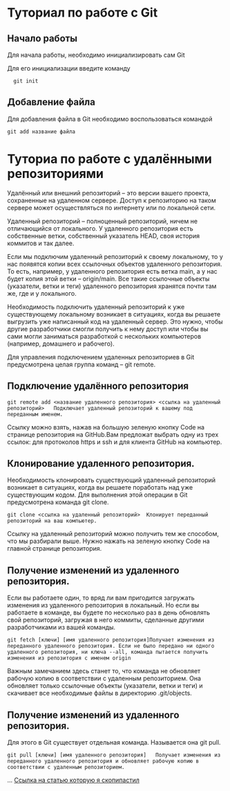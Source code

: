 # Туториал по работе с Git

## Начало работы

Для начала работы, необходимо инициализировать сам Git

Для его инициализации введите команду 

```
  git init
```

## Добавление файла

Для добавления файла в Git необходимо воспользоваться командой 

```
git add название файла
```
# Туториа по работе с удалёнными репозиториями

Удалённый или внешний репозиторий – это версии вашего проекта, сохраненные на удаленном сервере. Доступ к репозиторию на таком сервере может осуществляться по интернету или по локальной сети.

Удаленный репозиторий – полноценный репозиторий, ничем не отличающийся от локального. У удаленного репозитория есть собственные ветки, собственный указатель HEAD, своя история коммитов и так далее.

Если мы подключим удаленный репозиторий к своему локальному, то у нас появятся копии всех ссылочных объектов удаленного репозитория. То есть, например, у удаленного репозитория есть ветка main, а у нас будет копия этой ветки – origin/main. Все такие ссылочные объекты (указатели, ветки и теги) удаленного репозитория хранятся почти там же, где и у локального.

Необходимость подключить удаленный репозиторий к уже существующему локальному возникает в ситуациях, когда вы решаете выгрузить уже написанный код на удаленный сервер. Это нужно, чтобы другие разработчики смогли получить к нему доступ или чтобы вы сами могли заниматься разработкой с нескольких компьютеров (например, домашнего и рабочего).

Для управления подключением удаленных репозиториев в Git предусмотрена целая группа команд – git remote.

## Подключение удалённого репозитория

```
git remote add <название удаленного репозитория> <ссылка на удаленный репозиторий>   Подключает удаленный репозиторий к вашему под переданным именем.
```
Cсылку можно взять, нажав на большую зеленую кнопку Code на странице репозитория на GitHub.Вам предложат выбрать одну из трех ссылок: для протоколов https и ssh и для клиента GitHub на компьютер.

## Клонирование удаленного репозитория.

Необходимость клонировать существующий удаленный репозиторий возникает в ситуациях, когда вы решаете поработать над уже существующим кодом. Для выполнения этой операции в Git предусмотрена команда git clone.

```
git clone <ссылка на удаленный репозиторий>  Клонирует переданный репозиторий на ваш компьютер.
```
Ссылку на удаленный репозиторий можно получить тем же способом, что мы разбирали выше. Нужно нажать на зеленую кнопку Code на главной странице репозитория.

## Получение изменений из удаленного репозитория.

Если вы работаете один, то вряд ли вам пригодится загружать изменения из удаленного репозитория в локальный. Но если вы работаете в команде, вы будете по несколько раз в день обновлять свой репозиторий, загружая в него коммиты, сделанные другими разработчиками из вашей команды.
```
git fetch [ключи] [имя удаленного репозитория]Получает изменения из переданного удаленного репозитория. Если не было передано ни одного удаленного репозитория, ни ключа --all, команда пытается получить изменения из репозитория с именем origin
```
Важным замечанием здесь станет то, что команда не обновляет рабочую копию в соответствии с удаленным репозиторием. Она обновляет только ссылочные объекты (указатели, ветки и теги) и скачивает все необходимые файлы в директорию .git/objects.

## Получение изменений из удаленного репозитория.

Для этого в Git существует отдельная команда. Называется она git pull.
```
git pull [ключи] [имя удаленного репозитория]   Получает изменения из переданного удаленного репозитория и обновляет рабочую копию в соответствии с удаленным репозиторием.
```
...
[Ссылка на статью которую я скопипастил](https://smartiqa.ru/courses/git/lesson-6)

